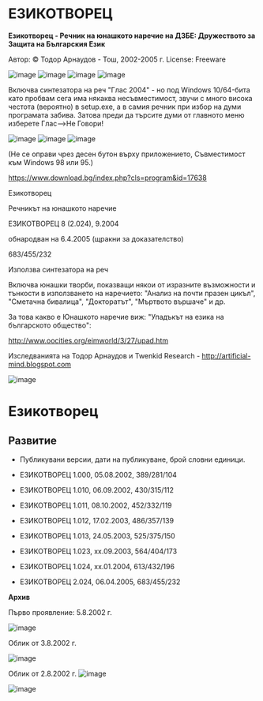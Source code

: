 # ЕЗИКОТВОРЕЦ

**Езикотворец - Речник на юнашкото наречие на ДЗБЕ: Дружеството за Защита на Българския Език**

Автор: &copy; Тодор Арнаудов - Тош, 2002-2005 г.
License: Freeware

![image](https://user-images.githubusercontent.com/23367640/212578779-8cb20d28-c222-4a28-a115-cd6e11f2fc76.png)
![image](https://user-images.githubusercontent.com/23367640/212578800-2ad156b8-fc02-408a-bb9d-659db4c20464.png)
![image](https://user-images.githubusercontent.com/23367640/212578813-315855ad-953e-4313-ae04-7e521404fe97.png)
![image](https://user-images.githubusercontent.com/23367640/212578534-be2dd86c-3021-4bc7-881b-7608a17f2ef6.png)


Включва синтезатора на реч "Глас 2004" - но под Windows 10/64-бита като пробвам сега има някаква несъвместимост, звучи с много висока честота (вероятно) в setup.exe, а в самия речник при избор на думи програмата забива. Затова преди да търсите думи от главното меню изберете Глас-->Не Говори! 

![image](https://user-images.githubusercontent.com/23367640/212578495-d5eccb66-0ed9-4262-b0d2-9ac0b4b0ba84.png)
![image](https://user-images.githubusercontent.com/23367640/212578941-0c906fbc-d03c-4733-af18-ae9fe36319ab.png)
![image](https://user-images.githubusercontent.com/23367640/212579003-e3ab1388-506b-49e3-a94c-7ef1ee4bac72.png)


(Не се оправи чрез десен бутон върху приложението, Съвместимост към Windows 98 или 95.)

https://www.download.bg/index.php?cls=program&id=17638

Езикотворец

Речникът на юнашкото наречие

ЕЗИКОТВОРЕЦ 8 (2.024), 9.2004

обнародван на 6.4.2005 (щракни за доказателство)

683/455/232

Използва синтезатора на реч 

Включва юнашки творби, показващи някои от изразните възможности и тънкости в използването на наречието: "Анализ на почти празен цикъл", "Сметачна бивалица", "Докторатът", "Мъртвото вършаче" и др.

За това какво е Юнашкото наречие виж: "Упадъкът на езика на българското общество": 

http://www.oocities.org/eimworld/3/27/upad.htm

Изследванията на Тодор Арнаудов и Twenkid Research - http://artificial-mind.blogspot.com

![image](https://user-images.githubusercontent.com/23367640/212578077-32a6627a-86b0-4966-9a2f-37201b6021e5.png)

# Езикотворец

## Развитие

* Публикувани версии, дати на публикуване, брой словни единици.

* ЕЗИКОТВОРЕЦ 1.000, 05.08.2002, 389/281/104
* ЕЗИКОТВОРЕЦ 1.010, 06.09.2002, 430/315/112
* ЕЗИКОТВОРЕЦ 1.011, 08.10.2002, 452/332/119
* ЕЗИКОТВОРЕЦ 1.012, 17.02.2003, 486/357/139
* ЕЗИКОТВОРЕЦ 1.013, 24.05.2003, 525/375/150
* ЕЗИКОТВОРЕЦ 1.023, xx.09.2003, 564/404/173
* ЕЗИКОТВОРЕЦ 1.024, xx.01.2004, 613/432/196
* ЕЗИКОТВОРЕЦ 2.024, 06.04.2005, 683/455/232
 
**Архив**

Първо проявление: 5.8.2002 г.

![image](https://user-images.githubusercontent.com/23367640/212578602-d8c4960a-b369-4f6f-948c-8e8fb64a287a.png)

Облик от 3.8.2002 г.

![image](https://user-images.githubusercontent.com/23367640/212578613-55521ab9-5032-4bc6-b798-009f8bb61603.png)

Облик от 2.8.2002 г.
![image](https://user-images.githubusercontent.com/23367640/212578618-7f703779-b350-4807-a0e9-0e9f1df9a9a7.png)

![image](https://user-images.githubusercontent.com/23367640/212578628-cd45061b-2e8c-4f35-8a49-6a6ee0063c21.png)


 
       

 
 


